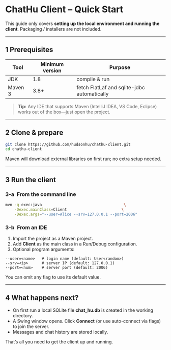 # ChatHu Client – Quick Start

This guide only covers **setting up the local environment and running the
client**. Packaging / installers are not included.

---

## 1  Prerequisites

| Tool   | Minimum version | Purpose |
|--------|-----------------|---------|
| JDK    | 1.8             | compile & run |
| Maven 3 | 3.8+            | fetch FlatLaf and sqlite-jdbc automatically |

> **Tip:** Any IDE that supports Maven (IntelliJ IDEA, VS Code, Eclipse) works out of the box—just open the project.

---

## 2  Clone & prepare

```bash
git clone https://github.com/hudsonhu/chathu-client.git
cd chathu-client
```

Maven will download external libraries on first run; no extra setup needed.

---

## 3  Run the client

### 3-a From the command line

```bash
mvn -q exec:java                                    \
    -Dexec.mainClass=Client                        \
    -Dexec.args="--user=Alice --srv=127.0.0.1 --port=2006"
```

### 3-b From an IDE

1. Import the project as a Maven project.
2. Add **Client** as the main class in a Run/Debug configuration.
3. Optional program arguments:

```
--user=<name>   # login name (default: User<random>)
--srv=<ip>      # server IP (default: 127.0.0.1)
--port=<num>    # server port (default: 2006)
```

You can omit any flag to use its default value.

---

## 4  What happens next?

* On first run a local SQLite file **chat_hu.db** is created in the working directory.
* A Swing window opens. Click **Connect** (or use auto-connect via flags) to join the server.
* Messages and chat history are stored locally.

That’s all you need to get the client up and running.
